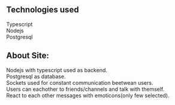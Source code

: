 ## Technologies used
Typescript  
Nodejs  
Postgresql   


## About Site:
Nodejs with typescript used as backend.    
Postgresql as database.     
Sockets used for constant communication beetwean users.  
Users can eachother to friends/channels and talk with themself.   
React to each other messages with emoticons(only few selected).  
